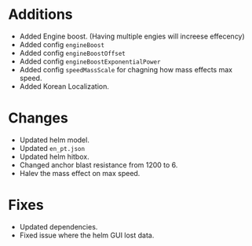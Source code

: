 # Additions
  * Added Engine boost. (Having multiple engies will increese effecency)
  * Added config `engineBoost`
  * Added config `engineBoostOffset`
  * Added config `engineBoostExponentialPower`
  * Added config `speedMassScale` for chagning how mass effects max speed.
  * Added Korean Localization.
# Changes
  * Updated helm model.
  * Updated `en_pt.json`
  * Updated helm hitbox.
  * Changed anchor blast resistance from 1200 to 6.
  * Halev the mass effect on max speed.
# Fixes
  * Updated dependencies.
  * Fixed issue where the helm GUI lost data.

